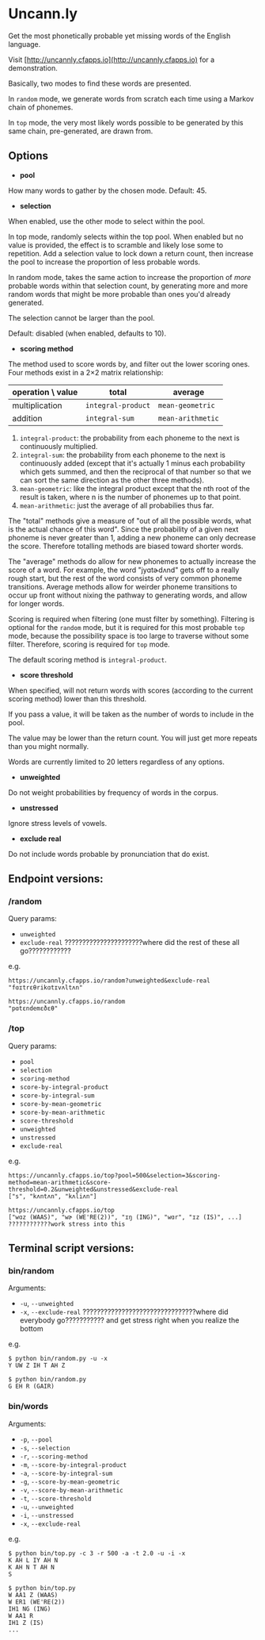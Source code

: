 # Uncann.ly

Get the most phonetically probable yet missing words of the English language.

Visit [http://uncannly.cfapps.io](http://uncannly.cfapps.io) for a demonstration.

Basically, two modes to find these words are presented.

In `random` mode, we generate words from scratch each time using a Markov chain of phonemes.

In `top` mode, the very most likely words possible to be generated by this same chain, pre-generated, are drawn from.

## Options

* **pool**

How many words to gather by the chosen mode. Default: 45.

* **selection**

When enabled, use the other mode to select within the pool.

In top mode, randomly selects within the top pool. When enabled but no value is provided, the effect is to scramble and likely lose some to repetition.
Add a selection value to lock down a return count, then increase the pool to increase the proportion of less probable words. 

In random mode, takes the same action to increase the proportion of *more* probable words within that selection count, by generating more and more random words that might be more probable than ones you'd already generated.

The selection cannot be larger than the pool.

Default: disabled (when enabled, defaults to 10).

* **scoring method**

The method used to score words by, and filter out the lower scoring ones. Four methods exist in a 2×2 matrix relationship:

| operation \ value | total							 | average					 |
| ----------------- | ------------------ | ----------------- |
| multiplication		| `integral-product` | `mean-geometric`	 |
| addition					| `integral-sum`		 | `mean-arithmetic` |

1) `integral-product`: the probability from each phoneme to the next is continuously multiplied.
2) `integral-sum`: the probability from each phoneme to the next is continuously added (except that it's actually 1 minus each probability which gets summed, and then the reciprocal of that number so that we can sort the same direction as the other three methods). 
3) `mean-geometric`: like the integral product except that the nth root of the result is taken, where n is the number of phonemes up to that point.
4) `mean-arithmetic`: just the average of all probabilies thus far.

The "total" methods give a measure of "out of all the possible words, what is the actual chance of this word". Since the probability of a given next phoneme is never greater than 1, adding a new phoneme can only decrease the score. Therefore totalling methods are biased toward shorter words. 

The "average" methods do allow for new phonemes to actually increase the score of a word. For example, the word "jyɑtɚdʌnd" gets off to a really rough start, but the rest of the word consists of very common phoneme transitions. Average methods allow for weirder phoneme transitions to occur up front without nixing the pathway to generating words, and allow for longer words.

Scoring is required when filtering (one must filter by something). Filtering is optional for the `random` mode, but it is required for this most probable `top` mode, because the possibility space is too large to traverse without some filter. Therefore, scoring is required for `top` mode. 

The default scoring method is `integral-product`.

* **score threshold**

When specified, will not return words with scores (according to the current scoring method) lower than this threshold.

If you pass a value, it will be taken as the number of words to include in the pool. 

The value may be lower than the return count. You will just get more repeats than you might normally.

Words are currently limited to 20 letters regardless of any options.

* **unweighted**

Do not weight probabilities by frequency of words in the corpus.

* **unstressed**

Ignore stress levels of vowels.

* **exclude real**

Do not include words probable by pronunciation that do exist.

## Endpoint versions:

### /random

Query params:
* `unweighted`
* `exclude-real`
??????????????????????where did the rest of these all go????????????

e.g.

```
https://uncannly.cfapps.io/random?unweighted&exclude-real
"fɑɪtrɛθrikɑtɪvʌltʌn"
```

```
https://uncannly.cfapps.io/random
"pɑtɛndemɛðɛθ"
```

### /top

Query params:
* `pool`
* `selection`
* `scoring-method`
* `score-by-integral-product`
* `score-by-integral-sum`
* `score-by-mean-geometric`
* `score-by-mean-arithmetic`
* `score-threshold`
* `unweighted`
* `unstressed`
* `exclude-real`

e.g.

```
https://uncannly.cfapps.io/top?pool=500&selection=3&scoring-method=mean-arithmetic&score-threshold=0.2&unweighted&unstressed&exclude-real
["s", "kʌntʌn", "kʌliʌn"]
```

```
https://uncannly.cfapps.io/top
["wɑz (WAAS)", "wɚ (WE'RE(2))", "ɪŋ (ING)", "wɑr", "ɪz (IS)", ...] ????????????work stress into this
```

## Terminal script versions:

### bin/random

Arguments:
* `-u`, `--unweighted`
* `-x`, `--exclude-real`
????????????????????????????????where did everybody go??????????? and get stress right when you realize the bottom

e.g.

```
$ python bin/random.py -u -x
Y UW Z IH T AH Z
```

```
$ python bin/random.py
G EH R (GAIR)
```

### bin/words

Arguments:
* `-p`, `--pool`
* `-s`, `--selection`
* `-r`, `--scoring-method`
* `-m`, `--score-by-integral-product`
* `-a`, `--score-by-integral-sum`
* `-g`, `--score-by-mean-geometric`
* `-v`, `--score-by-mean-arithmetic`
* `-t`, `--score-threshold`
* `-u`, `--unweighted`
* `-i`, `--unstressed`
* `-x`, `--exclude-real`

e.g.

```
$ python bin/top.py -c 3 -r 500 -a -t 2.0 -u -i -x
K AH L IY AH N
K AH N T AH N
S
```

```
$ python bin/top.py
W AA1 Z (WAAS)
W ER1 (WE'RE(2))
IH1 NG (ING)
W AA1 R
IH1 Z (IS)
...
```